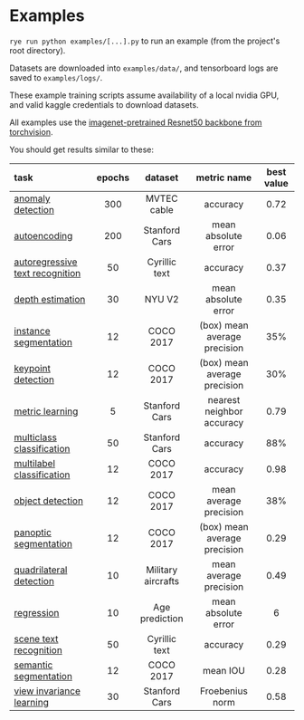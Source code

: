 # Examples

`rye run python examples/[...].py` to run an example (from the project's root directory).

Datasets are downloaded into `examples/data/`, and tensorboard logs are saved to `examples/logs/`.

These example training scripts assume availability of a local nvidia GPU, and valid kaggle credentials to download datasets.

All examples use the [imagenet-pretrained Resnet50 backbone from torchvision](https://pytorch.org/vision/main/models/generated/torchvision.models.resnet50.html#torchvision.models.ResNet50_Weights).

You should get results similar to these:

| task |  epochs | dataset | metric name | best value |
| :--- |  :---: | :---: | :---: | :---: |
| [anomaly detection](./anomaly_detection.py) | 300 | MVTEC cable | accuracy | 0.72 |
| [autoencoding](./autoencoding.py) | 200 | Stanford Cars | mean absolute error | 0.06 |
| [autoregressive text recognition](./autoregressive_text_regression.py) | 50 | Cyrillic text | accuracy | 0.37 |
| [depth estimation](./depth_estimation.py) | 30 | NYU V2 | mean absolute error | 0.35 |
| [instance segmentation](./instance_segmentation.py) | 12 | COCO 2017 | (box) mean average precision | 35% |
| [keypoint detection](./keypoint_detection.py) | 12 | COCO 2017 | (box) mean average precision | 30% |
| [metric learning](./metric_learning.py) | 5 | Stanford Cars | nearest neighbor accuracy | 0.79 |
| [multiclass classification](./multiclass_classification.py) | 50 | Stanford Cars | accuracy | 88% |
| [multilabel classification](./multilabel_classification.py) | 12 | COCO 2017 | accuracy | 0.98 |
| [object detection](./object_detection.py) | 12 | COCO 2017 | mean average precision | 38% |
| [panoptic segmentation](./panoptic_segmentation.py) | 12 | COCO 2017 | (box) mean average precision | 0.29 |
| [quadrilateral detection](./quadrilateral_detection.py) | 10 | Military aircrafts | mean average precision | 0.49 |
| [regression](./regression.py) | 10 | Age prediction | mean absolute error | 6 |
| [scene text recognition](./scene_text_recognition.py) | 50 | Cyrillic text | accuracy | 0.29 |
| [semantic segmentation](./semantic_segmentation.py) | 12 | COCO 2017 | mean IOU | 0.28 |
| [view invariance learning](./view_invariance_learning.py) | 30 | Stanford Cars | Froebenius norm | 0.58 |
